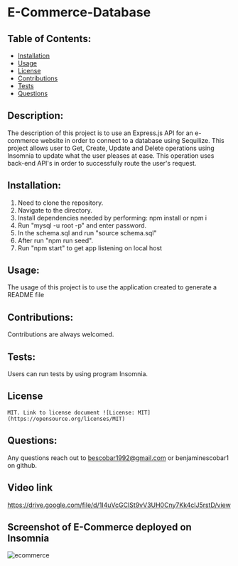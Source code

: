 # E-Commerce-Database

  ## Table of Contents:
  - [Installation](#installation)
  - [Usage](#usage)
  - [License](#license)
  - [Contributions](#Contributions)
  - [Tests](#tests)
  - [Questions](#questions)


  ## Description:
  The description of this project is to use an Express.js API for an e-commerce website in order to connect to a database using Sequilize. This project allows user to Get, Create, Update and Delete operations using Insomnia to update what the user pleases at ease. This operation uses back-end API's in order to successfully route the user's request.

  ## Installation:
  1. Need to clone the repository.
  2. Navigate to the directory.
  3. Install dependencies needed by performing: npm install or npm i
  4. Run "mysql -u root -p" and enter password.
  5. In the schema.sql and run "source schema.sql"
  6. After run "npm run seed".
  7. Run "npm start" to get app listening on local host 

  ## Usage:
  The usage of this project is to use the application created to generate a README file

  ## Contributions:
  Contributions are always welcomed.

  ## Tests:
  Users can run tests by using program Insomnia.


  ## License
    MIT. Link to license document ![License: MIT](https://opensource.org/licenses/MIT)

  ## Questions:
  Any questions reach out to bescobar1992@gmail.com or benjaminescobar1 on github.

  ## Video link
  https://drive.google.com/file/d/1I4uVcGCISt9vV3UH0Cny7Kk4clJ5rstD/view

  ## Screenshot of E-Commerce deployed on Insomnia
  ![ecommerce](https://github.com/benjaminescobar1/e-commerce-database/assets/135399618/726649ce-4ae5-45b5-9aab-fbc3ec95d36d)

  
